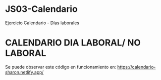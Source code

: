 # JS03-Calendario
Ejercicio Calendario - Días laborales

# CALENDARIO DIA LABORAL/ NO LABORAL
Se puede observar este código en funcionamiento en: https://calendario-sharon.netlify.app/
